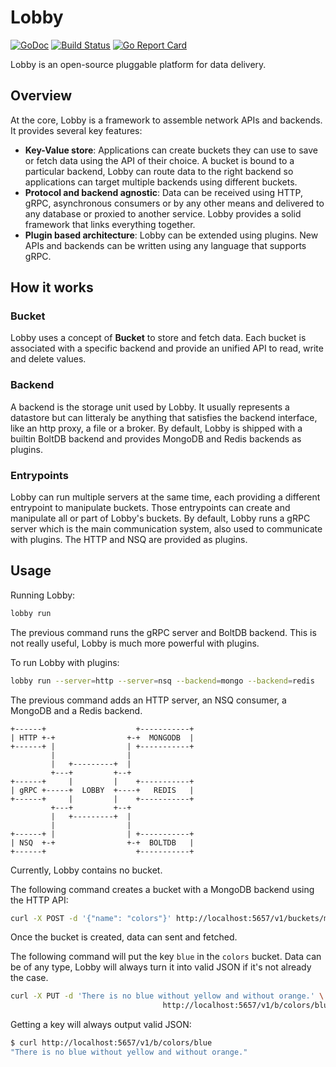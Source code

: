 # Lobby

[![GoDoc](https://godoc.org/github.com/asdine/lobby?status.svg)](https://godoc.org/github.com/asdine/lobby)
[![Build Status](https://travis-ci.org/asdine/lobby.svg)](https://travis-ci.org/asdine/lobby)
[![Go Report Card](https://goreportcard.com/badge/github.com/asdine/lobby)](https://goreportcard.com/report/github.com/asdine/lobby)

Lobby is an open-source pluggable platform for data delivery.

## Overview

At the core, Lobby is a framework to assemble network APIs and backends.
It provides several key features:

- **Key-Value store**: Applications can create buckets they can use to save or fetch data using the API of their choice. A bucket is bound to a particular backend, Lobby can route data to the right backend so applications can target multiple backends using different buckets.
- **Protocol and backend agnostic**: Data can be received using HTTP, gRPC, asynchronous consumers or by any other means and delivered to any database or proxied to another service. Lobby provides a solid framework that links everything together.
- **Plugin based architecture**: Lobby can be extended using plugins. New APIs and backends can be written using any language that supports gRPC.

## How it works

### Bucket

Lobby uses a concept of **Bucket** to store and fetch data. Each bucket is associated with a specific backend and provide an unified API to read, write and delete values.

### Backend

A backend is the storage unit used by Lobby. It usually represents a datastore but can litteraly be anything that satisfies the backend interface, like an http proxy, a file or a broker.
By default, Lobby is shipped with a builtin BoltDB backend and provides MongoDB and Redis backends as plugins.

### Entrypoints

Lobby can run multiple servers at the same time, each providing a different entrypoint to manipulate buckets. Those entrypoints can create and manipulate all or part of Lobby's buckets.
By default, Lobby runs a gRPC server which is the main communication system, also used to communicate with plugins. The HTTP and NSQ are provided as plugins.

## Usage

Running Lobby:

```sh
lobby run
```

The previous command runs the gRPC server and BoltDB backend. This is not really useful, Lobby is much more powerful with plugins.

To run Lobby with plugins:

```sh
lobby run --server=http --server=nsq --backend=mongo --backend=redis
```

The previous command adds an HTTP server, an NSQ consumer, a MongoDB and a Redis backend.

```raw
+------+                    +-----------+
| HTTP +-+                +-+  MONGODB  |
+------+ |                | +-----------+
         |                |
         |   +---------+  |
         +---+         +--+
+------+     |         |    +-----------+
| gRPC +-----+  LOBBY  +----+   REDIS   |
+------+     |         |    +-----------+
         +---+         +--+
         |   +---------+  |
         |                |
+------+ |                | +-----------+
| NSQ  +-+                +-+  BOLTDB   |
+------+                    +-----------+
```

Currently, Lobby contains no bucket.

The following command creates a bucket with a MongoDB backend using the HTTP API:

```sh
curl -X POST -d '{"name": "colors"}' http://localhost:5657/v1/buckets/mongo
```

Once the bucket is created, data can sent and fetched.

The following command will put the key `blue` in the `colors` bucket. Data can be of any type, Lobby will always turn it into valid JSON if it's not already the case.

```sh
curl -X PUT -d 'There is no blue without yellow and without orange.' \
                                  http://localhost:5657/v1/b/colors/blue
```

Getting a key will always output valid JSON:

```sh
$ curl http://localhost:5657/v1/b/colors/blue
"There is no blue without yellow and without orange."
```
